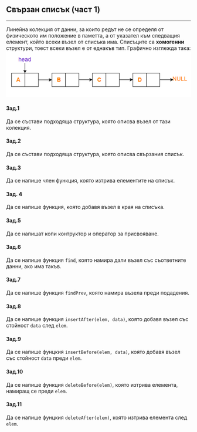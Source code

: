 ## Свързан списък (част 1)
---

Линейна колекция от данни, за които редът не се определя от физическото им положение в паметта, а от указател към следващия елемент, който всеки възел от списъка има. Списъците са **хомогенни** структури, тоест всеки възел е от еднакъв тип.
Графично изглежда така:
![Свързан списък - картинка](./img/linked_list.png)

#### Зад.1
Да се състави подходяща структура, която описва възел от тази колекция.


#### Зад.2
Да се състави подходяща структура, която описва свързания списък.

#### Зад.3
Да се напише член функция, която изтрива елементите на списък.

#### Зад. 4
Да се напише функция, която добавя възел в края на списъка.

#### Зад.5
Да се напишат копи контруктор и оператор за присвояване.

#### Зад.6
Да се напише функция `find`, която намира дали възел със съответните данни, ако има такъв.

#### Зад.7
Да се напише функция `findPrev`, която намира възела преди подадения.

#### Зад.8
Да се напише функция `insertAfter(elem, data)`, която добавя възел със стойност `data` след `elem`.

#### Зад.9
Да се напише фунцкия `insertBefore(elem, data)`, която добавя възел със стойност `data` преди `elem`.

#### Зад.10
Да се напише функция `deleteBefore(elem)`, която изтрива елемента, намиращ се преди `elem`.

#### Зад.11
Да се напише фунцкия `deleteAfter(elem)`, която изтрива елемента след `elem`.
